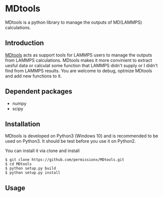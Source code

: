 # MDtools
MDtools is a python library to manage the outputs of MD(LAMMPS) calculations.

## Introduction
[MDtools](https://github.com/permissionx/MDtools) acts as support tools for LAMMPS users to manage the outputs from LAMMPS calculations. MDtools makes it more convinient to extract uesful data or calculat some function that LAMMPS didn't supply or I didn't find from LAMMPS results. You are welcome to debug, optmize MDtools and add new functions to it.

## Dependent packages
* numpy   
* scipy

## Installation
MDtools is developed on Python3 (Windows 10) and is recommended to be used on Python3. It should be test before you use it on Python2.

You can install it via clone and install
```
$ git clone https://github.com/permissionx/MDtools.git  
$ cd MDtools  
$ python setup.py build  
$ python setup.py install  
```

## Usage
